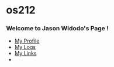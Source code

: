 # os212
### Welcome to Jason Widodo's Page !

- [My Profile](https://jasonwidodo.github.io/os212/README.md)
- [My Logs](TXT/mylog.txt)
- [My Links](https://jasonwidodo.github.io/os212/links.md)  
- 
